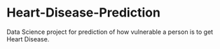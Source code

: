 # Heart-Disease-Prediction
Data Science project for prediction of how vulnerable a person is to get Heart Disease.
